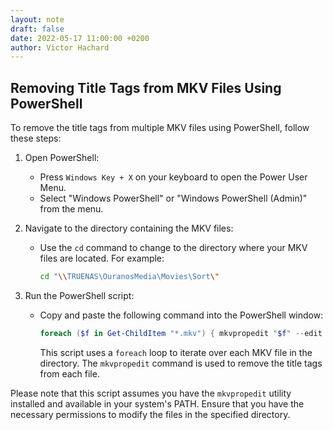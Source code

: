 ```yaml
---
layout: note
draft: false
date: 2022-05-17 11:00:00 +0200
author: Victor Hachard
---
```


## Removing Title Tags from MKV Files Using PowerShell

To remove the title tags from multiple MKV files using PowerShell, follow these steps:

1. Open PowerShell:
   - Press `Windows Key + X` on your keyboard to open the Power User Menu.
   - Select "Windows PowerShell" or "Windows PowerShell (Admin)" from the menu.

2. Navigate to the directory containing the MKV files:
   - Use the `cd` command to change to the directory where your MKV files are located. For example:
     ```sh
     cd "\\TRUENAS\OuranosMedia\Movies\Sort\"
     ```

3. Run the PowerShell script:
   - Copy and paste the following command into the PowerShell window:
     ```powershell
     foreach ($f in Get-ChildItem "*.mkv") { mkvpropedit "$f" --edit info -d title --tags all: -d title }
     ```
     This script uses a `foreach` loop to iterate over each MKV file in the directory. The `mkvpropedit` command is used to remove the title tags from each file.

Please note that this script assumes you have the `mkvpropedit` utility installed and available in your system's PATH. Ensure that you have the necessary permissions to modify the files in the specified directory.
